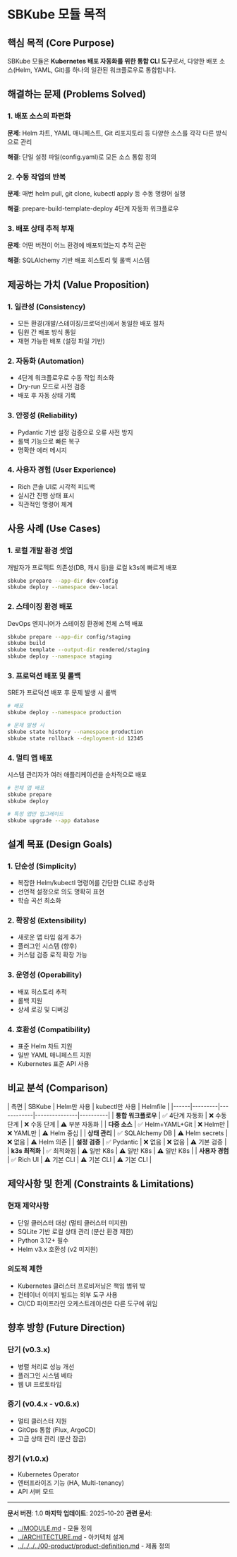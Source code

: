 # SBKube 모듈 목적

## 핵심 목적 (Core Purpose)

SBKube 모듈은 **Kubernetes 배포 자동화를 위한 통합 CLI 도구**로서, 다양한 배포 소스(Helm, YAML, Git)를 하나의 일관된 워크플로우로 통합합니다.

## 해결하는 문제 (Problems Solved)

### 1. 배포 소스의 파편화

**문제**: Helm 차트, YAML 매니페스트, Git 리포지토리 등 다양한 소스를 각각 다른 방식으로 관리

**해결**: 단일 설정 파일(config.yaml)로 모든 소스 통합 정의

### 2. 수동 작업의 반복

**문제**: 매번 helm pull, git clone, kubectl apply 등 수동 명령어 실행

**해결**: prepare-build-template-deploy 4단계 자동화 워크플로우

### 3. 배포 상태 추적 부재

**문제**: 어떤 버전이 어느 환경에 배포되었는지 추적 곤란

**해결**: SQLAlchemy 기반 배포 히스토리 및 롤백 시스템

## 제공하는 가치 (Value Proposition)

### 1. 일관성 (Consistency)

- 모든 환경(개발/스테이징/프로덕션)에서 동일한 배포 절차
- 팀원 간 배포 방식 통일
- 재현 가능한 배포 (설정 파일 기반)

### 2. 자동화 (Automation)

- 4단계 워크플로우로 수동 작업 최소화
- Dry-run 모드로 사전 검증
- 배포 후 자동 상태 기록

### 3. 안정성 (Reliability)

- Pydantic 기반 설정 검증으로 오류 사전 방지
- 롤백 기능으로 빠른 복구
- 명확한 에러 메시지

### 4. 사용자 경험 (User Experience)

- Rich 콘솔 UI로 시각적 피드백
- 실시간 진행 상태 표시
- 직관적인 명령어 체계

## 사용 사례 (Use Cases)

### 1. 로컬 개발 환경 셋업

개발자가 프로젝트 의존성(DB, 캐시 등)을 로컬 k3s에 빠르게 배포

```bash
sbkube prepare --app-dir dev-config
sbkube deploy --namespace dev-local
```

### 2. 스테이징 환경 배포

DevOps 엔지니어가 스테이징 환경에 전체 스택 배포

```bash
sbkube prepare --app-dir config/staging
sbkube build
sbkube template --output-dir rendered/staging
sbkube deploy --namespace staging
```

### 3. 프로덕션 배포 및 롤백

SRE가 프로덕션 배포 후 문제 발생 시 롤백

```bash
# 배포
sbkube deploy --namespace production

# 문제 발생 시
sbkube state history --namespace production
sbkube state rollback --deployment-id 12345
```

### 4. 멀티 앱 배포

시스템 관리자가 여러 애플리케이션을 순차적으로 배포

```bash
# 전체 앱 배포
sbkube prepare
sbkube deploy

# 특정 앱만 업그레이드
sbkube upgrade --app database
```

## 설계 목표 (Design Goals)

### 1. 단순성 (Simplicity)

- 복잡한 Helm/kubectl 명령어를 간단한 CLI로 추상화
- 선언적 설정으로 의도 명확히 표현
- 학습 곡선 최소화

### 2. 확장성 (Extensibility)

- 새로운 앱 타입 쉽게 추가
- 플러그인 시스템 (향후)
- 커스텀 검증 로직 확장 가능

### 3. 운영성 (Operability)

- 배포 히스토리 추적
- 롤백 지원
- 상세 로깅 및 디버깅

### 4. 호환성 (Compatibility)

- 표준 Helm 차트 지원
- 일반 YAML 매니페스트 지원
- Kubernetes 표준 API 사용

## 비교 분석 (Comparison)

| 측면 | SBKube | Helm만 사용 | kubectl만 사용 | Helmfile | |------|---------|------------|---------------|----------| | **통합
워크플로우** | ✅ 4단계 자동화 | ❌ 수동 단계 | ❌ 수동 단계 | ⚠️ 부분 자동화 | | **다중 소스** | ✅ Helm+YAML+Git | ❌ Helm만 | ❌ YAML만 | ⚠️ Helm 중심 | |
**상태 관리** | ✅ SQLAlchemy DB | ⚠️ Helm secrets | ❌ 없음 | ⚠️ Helm 의존 | | **설정 검증** | ✅ Pydantic | ❌ 없음 | ❌ 없음 | ⚠️ 기본 검증 |
| **k3s 최적화** | ✅ 최적화됨 | ⚠️ 일반 K8s | ⚠️ 일반 K8s | ⚠️ 일반 K8s | | **사용자 경험** | ✅ Rich UI | ⚠️ 기본 CLI | ⚠️ 기본 CLI | ⚠️ 기본
CLI |

## 제약사항 및 한계 (Constraints & Limitations)

### 현재 제약사항

- 단일 클러스터 대상 (멀티 클러스터 미지원)
- SQLite 기반 로컬 상태 관리 (분산 환경 제한)
- Python 3.12+ 필수
- Helm v3.x 호환성 (v2 미지원)

### 의도적 제한

- Kubernetes 클러스터 프로비저닝은 책임 범위 밖
- 컨테이너 이미지 빌드는 외부 도구 사용
- CI/CD 파이프라인 오케스트레이션은 다른 도구에 위임

## 향후 방향 (Future Direction)

### 단기 (v0.3.x)

- 병렬 처리로 성능 개선
- 플러그인 시스템 베타
- 웹 UI 프로토타입

### 중기 (v0.4.x - v0.6.x)

- 멀티 클러스터 지원
- GitOps 통합 (Flux, ArgoCD)
- 고급 상태 관리 (분산 잠금)

### 장기 (v1.0.x)

- Kubernetes Operator
- 엔터프라이즈 기능 (HA, Multi-tenancy)
- API 서버 모드

---

**문서 버전**: 1.0 **마지막 업데이트**: 2025-10-20 **관련 문서**:

- [../MODULE.md](../../MODULE.md) - 모듈 정의
- [../ARCHITECTURE.md](../../ARCHITECTURE.md) - 아키텍처 설계
- [../../../../00-product/product-definition.md](../../../../00-product/product-definition.md) - 제품 정의
